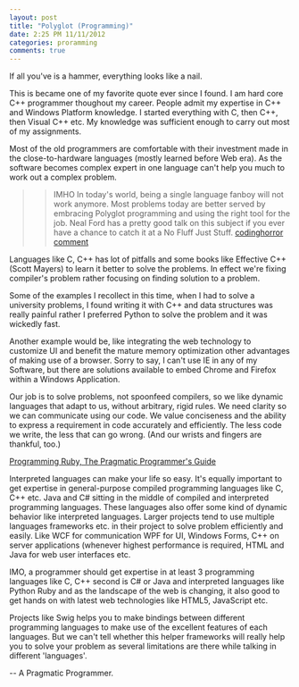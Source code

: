 ```yaml
---
layout: post
title: "Polyglot (Programming)"
date: 2:25 PM 11/11/2012
categories: proramming
comments: true
---
```


<div class="aside">
  If all you've is a hammer, everything looks like a nail.
</div>

This is became one of my favorite quote ever since I found. I am hard core C++ programmer thoughout my career. People admit my expertise in C++ and Windows Platform knowledge. I started everything with C, then C++, then Visual C++ etc. My knowledge was sufficient enough to carry out most of my assignments. 

Most of the old programmers are comfortable with their investment made in the close-to-hardware languages (mostly learned before Web era). As the software becomes complex expert in one language can't help you much to work out a complex problem.

>> IMHO In today's world, being a single language fanboy will not work anymore. Most problems today are better served by embracing Polyglot programming and using the right tool for the job. Neal Ford has a pretty good talk on this subject if you ever have a chance to catch it at a No Fluff Just Stuff. [codinghorror comment](http://www.codinghorror.com/blog/2009/01/a-visit-with-alan-kay.html)

Languages like C, C++ has lot of pitfalls and some books like Effective C++ (Scott Mayers) to learn it better to solve the problems. In effect we're fixing compiler's problem rather focusing on finding solution to a problem.

Some of the examples I recollect in this time, when I had to solve a university problems, I found writing it with C++ and data structures was really painful rather I preferred Python to solve the problem and it was wickedly fast.

Another example would be, like integrating the web technology to customize UI and benefit the mature memory optimization other advantages of making use of a browser. Sorry to say, I can't use IE in any of my Software, but there are solutions available to embed Chrome and Firefox within a Windows Application.

<div class="aside">
  <p>Our job is to solve problems, not spoonfeed compilers, so we like dynamic languages that adapt to us, without arbitrary, rigid rules. We need clarity so we can communicate using our code. We value conciseness and the ability to express a requirement in code accurately and efficiently. The less code we write, the less that can go wrong. (And our wrists and fingers are thankful, too.)
</p>
<p><a href="http://www.ruby-doc.org/docs/ProgrammingRuby/"> Programming Ruby, The Pragmatic Programmer's Guide</a>
</div>

Interpreted languages can make your life so easy. It's equally important to get expertise in general-purpose compiled programming languages like C, C++ etc. Java and C# sitting in the middle of compiled and interpreted programming languages. These languages also offer some kind of dynamic behavior like interpreted languages. Larger projects tend to use multiple languages frameworks etc. in their project to solve problem efficiently and easily. Like WCF for communication WPF for UI, Windows Forms, C++ on server applications (whenever highest performance is required, HTML and Java for web user interfaces etc.

IMO, a programmer should get expertise in at least 3 programming languages like C, C++ second is C# or Java and interpreted languages like Python Ruby and as the landscape of the web is changing, it also good to get hands on with latest web technologies like HTML5, JavaScript etc.

Projects like Swig helps you to make bindings between different programming languages to make use of the excellent features of each languages. But we can't tell whether this helper frameworks will really help you to solve your problem as several limitations are there while talking in different 'languages'.

-- A Pragmatic Programmer.